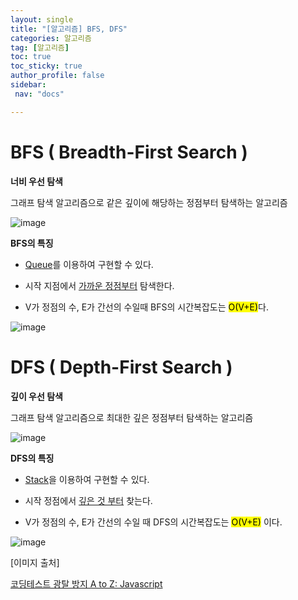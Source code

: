 ```yaml
---
layout: single
title: "[알고리즘] BFS, DFS"
categories: 알고리즘
tag: [알고리즘]
toc: true
toc_sticky: true
author_profile: false
sidebar:
 nav: "docs"

---
```


# BFS ( Breadth-First Search )

**너비 우선 탐색**

그래프 탐색 알고리즘으로 같은 깊이에 해당하는 정점부터 탐색하는 알고리즘

![image](https://user-images.githubusercontent.com/83194164/226219069-9a1c5024-b149-4c4c-b7f9-fc8c751f293d.png)

**BFS의 특징**

- <u>Queue</u>를 이용하여 구현할 수 있다.

- 시작 지점에서 <u>가까운 정점부터</u> 탐색한다.

- V가 정점의 수, E가 간선의 수일때 BFS의 시간복잡도는 <mark>O(V+E)</mark>다.

![image](https://user-images.githubusercontent.com/83194164/226219164-86f94c2a-83ab-488e-9ee4-3215bf9afc6b.png)

# DFS ( Depth-First Search )

**깊이 우선 탐색**

그래프 탐색 알고리즘으로 최대한 깊은 정점부터 탐색하는 알고리즘

![image](https://user-images.githubusercontent.com/83194164/226219339-cdf3ea96-ae72-491c-9623-295189d69a52.png)

**DFS의 특징**

- <u>Stack</u>을 이용하여 구현할 수 있다.

- 시작 정점에서 <u>깊은 것 부터</u> 찾는다.

- V가 정점의 수, E가 간선의 수일 때 DFS의 시간복잡도는 <mark>O(V+E)</mark> 이다.

![image](https://user-images.githubusercontent.com/83194164/226219475-97c0ace9-15f3-4172-9689-f994fc5c2239.png)

[이미지 출처]

[코딩테스트 광탈 방지 A to Z: Javascript](https://school.programmers.co.kr/learn/courses/13213/13213-%EC%BD%94%EB%94%A9%ED%85%8C%EC%8A%A4%ED%8A%B8-%EA%B4%91%ED%83%88-%EB%B0%A9%EC%A7%80-a-to-z-javascript)
